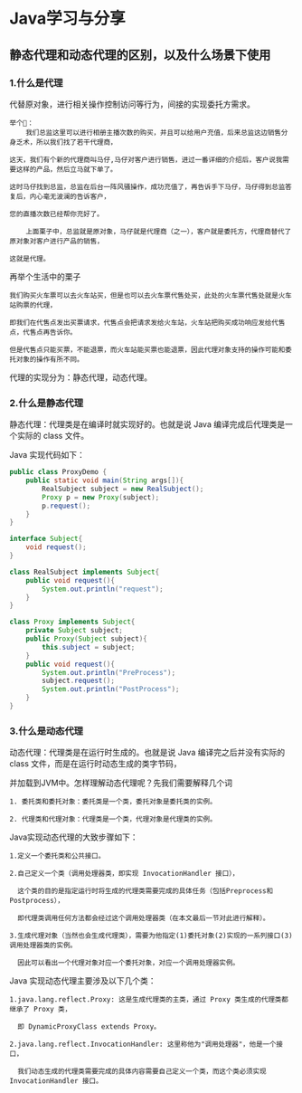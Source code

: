 # Java学习与分享
## 静态代理和动态代理的区别，以及什么场景下使用
### 1.什么是代理
代替原对象，进行相关操作控制访问等行为，间接的实现委托方需求。 

    举个🌰：
        我们总监这里可以进行相册主播次数的购买，并且可以给用户充值，后来总监这边销售分身乏术，所以我们找了若干代理商，
    
    这天，我们有个新的代理商叫马仔,马仔对客户进行销售，进过一番详细的介绍后，客户说我需要这样的产品，然后立马就下单了。
    
    这时马仔找到总监，总监在后台一阵风骚操作，成功充值了，再告诉手下马仔，马仔得到总监答复后，内心毫无波澜的告诉客户，
    
    您的直播次数已经帮你充好了。
    
        上面栗子中，总监就是原对象，马仔就是代理商（之一），客户就是委托方，代理商替代了原对象对客户进行产品的销售，
        
    这就是代理。
 
 再举个生活中的栗子

    我们购买火车票可以去火车站买，但是也可以去火车票代售处买，此处的火车票代售处就是火车站购票的代理，
    
    即我们在代售点发出买票请求，代售点会把请求发给火车站，火车站把购买成功响应发给代售点，代售点再告诉你。
    
    但是代售点只能买票，不能退票，而火车站能买票也能退票，因此代理对象支持的操作可能和委托对象的操作有所不同。
    

代理的实现分为：静态代理，动态代理。

### 2.什么是静态代理
静态代理：代理类是在编译时就实现好的。也就是说 Java 编译完成后代理类是一个实际的 class 文件。

Java 实现代码如下：
```java
public class ProxyDemo {
    public static void main(String args[]){
        RealSubject subject = new RealSubject();
        Proxy p = new Proxy(subject);
        p.request();
    }
}

interface Subject{
    void request();
}

class RealSubject implements Subject{
    public void request(){
        System.out.println("request");
    }
}

class Proxy implements Subject{
    private Subject subject;
    public Proxy(Subject subject){
        this.subject = subject;
    }
    public void request(){
        System.out.println("PreProcess");
        subject.request();
        System.out.println("PostProcess");
    }
}
```
### 3.什么是动态代理
动态代理：代理类是在运行时生成的。也就是说 Java 编译完之后并没有实际的 class 文件，而是在运行时动态生成的类字节码，

并加载到JVM中。怎样理解动态代理呢？先我们需要解释几个词

    1. 委托类和委托对象：委托类是一个类，委托对象是委托类的实例。
    
    2. 代理类和代理对象：代理类是一个类，代理对象是代理类的实例。

Java实现动态代理的大致步骤如下：

    1.定义一个委托类和公共接口。
    
    2.自己定义一个类（调用处理器类，即实现 InvocationHandler 接口），
    
      这个类的目的是指定运行时将生成的代理类需要完成的具体任务（包括Preprocess和Postprocess），
      
      即代理类调用任何方法都会经过这个调用处理器类（在本文最后一节对此进行解释）。
    
    3.生成代理对象（当然也会生成代理类），需要为他指定(1)委托对象(2)实现的一系列接口(3)调用处理器类的实例。
    
      因此可以看出一个代理对象对应一个委托对象，对应一个调用处理器实例。

Java 实现动态代理主要涉及以下几个类：

    1.java.lang.reflect.Proxy: 这是生成代理类的主类，通过 Proxy 类生成的代理类都继承了 Proxy 类，
    
      即 DynamicProxyClass extends Proxy。
    
    2.java.lang.reflect.InvocationHandler: 这里称他为"调用处理器"，他是一个接口，
    
      我们动态生成的代理类需要完成的具体内容需要自己定义一个类，而这个类必须实现 InvocationHandler 接口。
